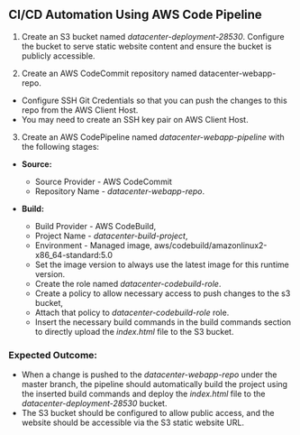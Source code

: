 ## CI/CD Automation Using AWS Code Pipeline

1. Create an S3 bucket named *datacenter-deployment-28530*. Configure the bucket to serve static website content and ensure the bucket is publicly accessible.

2. Create an AWS CodeCommit repository named datacenter-webapp-repo. 
- Configure SSH Git Credentials so that you can push the changes to this repo from the AWS Client Host. 
- You may need to create an SSH key pair on AWS Client Host.

3. Create an AWS CodePipeline named *datacenter-webapp-pipeline* with the following stages:

- **Source:** 
    - Source Provider - AWS CodeCommit
    - Repository Name - *datacenter-webapp-repo*.

- **Build:** 
    - Build Provider - AWS CodeBuild, 
    - Project Name - *datacenter-build-project*, 
    - Environment - Managed image, aws/codebuild/amazonlinux2-x86_64-standard:5.0
    - Set the image version to always use the latest image for this runtime version. 
    - Create the role named *datacenter-codebuild-role*. 
    - Create a policy to allow necessary access to push changes to the s3 bucket, 
    - Attach that policy to *datacenter-codebuild-role* role. 
    - Insert the necessary build commands in the build commands section to directly upload the *index.html* file to the S3 bucket.

### Expected Outcome:

- When a change is pushed to the *datacenter-webapp-repo* under the master branch, the pipeline should automatically build the project using the inserted build commands and deploy the *index.html* file to the *datacenter-deployment-28530* bucket. 
- The S3 bucket should be configured to allow public access, and the website should be accessible via the S3 static website URL.

